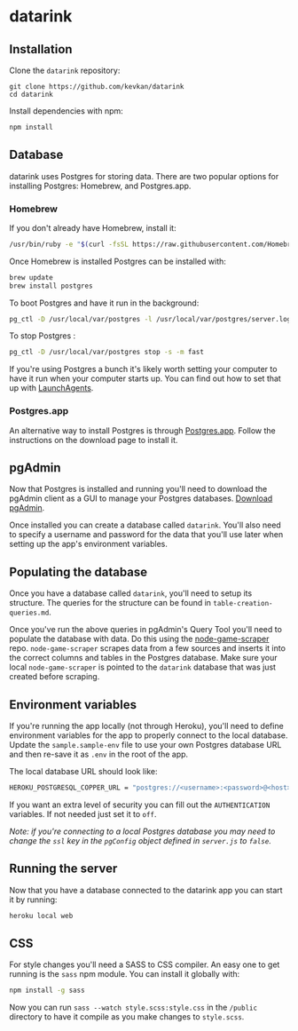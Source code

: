 # datarink



## Installation

Clone the `datarink` repository:

```
git clone https://github.com/kevkan/datarink
cd datarink
```

Install dependencies with npm:

```bash
npm install
```

## Database

datarink uses Postgres for storing data. There are two popular options for installing Postgres: Homebrew, and Postgres.app.

### Homebrew

If you don't already have Homebrew, install it:

```bash
/usr/bin/ruby -e "$(curl -fsSL https://raw.githubusercontent.com/Homebrew/install/master/install)"
```

Once Homebrew is installed Postgres can be installed with:

```bash
brew update
brew install postgres
```

To boot Postgres and have it run in the background:

```bash
pg_ctl -D /usr/local/var/postgres -l /usr/local/var/postgres/server.log start
```

To stop Postgres :

```bash
pg_ctl -D /usr/local/var/postgres stop -s -m fast
```

If you're using Postgres a bunch it's likely worth setting your computer to have it run when your computer starts up. You can find out how to set that up with [LaunchAgents](https://chartio.com/resources/tutorials/how-to-start-postgresql-server-on-mac-os-x/).


### Postgres.app

An alternative way to install Postgres is through  [Postgres.app](http://postgresapp.com/). Follow the instructions on the download page to install it.


## pgAdmin

Now that Postgres is installed and running you'll need to download the pgAdmin client as a GUI to manage your Postgres databases. [Download pgAdmin](https://www.pgadmin.org/download/).

Once installed you can create a database called `datarink`. You'll also need to specify a username and password for the data that you'll use later when setting up the app's environment variables.


## Populating the database

Once you have a database called `datarink`, you'll need to setup its structure. The queries for the structure can be found in `table-creation-queries.md`.


Once you've run the above queries in pgAdmin's Query Tool you'll need to populate the database with data. Do this using the [node-game-scraper](https://github.com/kevkan/node-game-scraper) repo. `node-game-scraper` scrapes data from a few sources and inserts it into the correct columns and tables in the Postgres database. Make sure your local `node-game-scraper` is pointed to the `datarink` database that was just created before scraping.


## Environment variables

If you're running the app locally (not through Heroku), you'll need to define environment variables for the app to properly connect to the local database. Update the `sample.sample-env` file to use your own Postgres database URL and then re-save it as `.env` in the root of the app.

The local database URL should look like:

```bash
HEROKU_POSTGRESQL_COPPER_URL = "postgres://<username>:<password>@<host>:<port>/<databasename>"
```

If you want an extra level of security you can fill out the `AUTHENTICATION` variables. If not needed just set it to `off`.

_Note: if you're connecting to a local Postgres database you may need to change the `ssl` key in the `pgConfig` object defined in `server.js` to `false`._


## Running the server

Now that you have a database connected to the datarink app you can start it by running:

```bash
heroku local web
```

## CSS

For style changes you'll need a SASS to CSS compiler. An easy one to get running is the `sass` npm module. You can install it globally with:

```bash
npm install -g sass
```

Now you can run `sass --watch style.scss:style.css` in the `/public` directory to have it compile as you make changes to `style.scss`.
